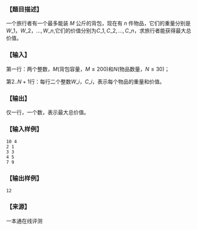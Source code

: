 ### 【题目描述】

一个旅行者有一个最多能装 $M$ 公斤的背包，现在有 $n$ 件物品，它们的重量分别是$W\_1，W\_2，...,W\_n$,它们的价值分别为$C\_1,C\_2,...,C\_n$，求旅行者能获得最大总价值。

### 【输入】

第一行：两个整数，$M$(背包容量，$M≤200$)和$N$(物品数量，$N≤30$)；

第$2..N+1$行：每行二个整数$W\_i，C\_i$，表示每个物品的重量和价值。

### 【输出】

仅一行，一个数，表示最大总价值。

### 【输入样例】

```
10 4
2 1
3 3
4 5
7 9

```

### 【输出样例】

```
12
```


 ### 【来源】

 一本通在线评测 